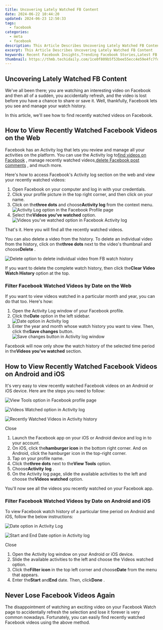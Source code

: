 ```yaml
---
title: Uncovering Lately Watched FB Content
date: 2024-06-22 10:44:20
updated: 2024-06-23 12:50:33
tags:
  - facebook
categories:
  - meta
  - facebook
description: This Article Describes Uncovering Lately Watched FB Content
excerpt: This Article Describes Uncovering Lately Watched FB Content
keywords: Recent Facebook Insights,Trending Facebook Stories,Latest FB News Snippets,Fresh FB Activity Highlights,Newly Viewed FB Posts,Current FB Watch Time,Hot FB Content Exploration
thumbnail: https://thmb.techidaily.com/1ce0f809b5f53bee55ecc4e59e4fc7fd703e674d56363d25b6490a7057e74118.jpg
---
```


## Uncovering Lately Watched FB Content

 We've all been there; you are watching an interesting video on Facebook and then all of a sudden, you accidentally refresh, and the video is lost before you have a chance to share or save it. Well, thankfully, Facebook lets you see and manage your watch history.

 In this article, we'll see how to find recently watched videos on Facebook.

## How to View Recently Watched Facebook Videos on the Web

 Facebook has an Activity log that lets you review and manage all your activities on the platform. You can use the Activity log to[find videos on Facebook](https://www.makeuseof.com/tag/how-to-find-videos-on-facebook/) , manage recently watched videos,[delete Facebook post comments](https://www.makeuseof.com/how-to-delete-facebook-post-comment/) , and much more.

 Here's how to access Facebook's Activity log section on the web and view your recently watched videos:

1. Open Facebook on your computer and log in with your credentials.
2. Click your profile picture in the top right corner, and then click on your name.
3. Click on the**three dots** and choose**Activity log** from the context menu.  
![Activity Log option in the Facebook Profile page](https://static1.makeuseofimages.com/wordpress/wp-content/uploads/2022/11/Activity-Log.jpg)
4. Select the**Videos you've watched** option.  
![Videos you've watched option in Facebook Activity log](https://static1.makeuseofimages.com/wordpress/wp-content/uploads/2022/11/Videos-youve-watched.jpg)

That's it. Here you will find all the recently watched videos.

 You can also delete a video from the history. To delete an individual video from the history, click on the**three dots** next to the video's thumbnail and choose**Delete** .

![Delete option to delete individual video from FB watch history](https://static1.makeuseofimages.com/wordpress/wp-content/uploads/2022/11/Delete-option.jpg)

 If you want to delete the complete watch history, then click the**Clear Video Watch History** option at the top.

### Filter Facebook Watched Videos by Date on the Web

 If you want to view videos watched in a particular month and year, you can do that too. Here's how:

1. Open the Activity Log window of your Facebook profile.
2. Click the**Date** option in the left sidebar.  
![Date option in Activity log](https://static1.makeuseofimages.com/wordpress/wp-content/uploads/2023/07/date-option.jpg)
3. Enter the year and month whose watch history you want to view. Then, click the**Save changes** button.  
![Save changes button in Activity log window](https://static1.makeuseofimages.com/wordpress/wp-content/uploads/2023/07/save-changes.jpg)

 Facebook will now only show the watch history of the selected time period in the**Videos you've watched** section.

## How to View Recently Watched Facebook Videos on Android and iOS

 It's very easy to view recently watched Facebook videos on an Android or iOS device. Here are the steps you need to follow:

![View Tools option in Facebook profile page](https://static1.makeuseofimages.com/wordpress/wp-content/uploads/2023/07/view-tools.jpg)

![Videos Watched option in Activity log](https://static1.makeuseofimages.com/wordpress/wp-content/uploads/2022/11/Videos-Watched-option.jpg)

![Recently Watched Videos in Activity history](https://static1.makeuseofimages.com/wordpress/wp-content/uploads/2022/11/Recently-Watched-Videos.jpg)

Close

1. Launch the Facebook app on your iOS or Android device and log in to your account.
2. On iOS, click the**hamburger icon** in the bottom right corner. And on Android, click the hamburger icon in the top-right corner.
3. Tap on your profile name.
4. Click the**three dots** next to the**View Tools** option.
5. Choose**Activity** **log** .
6. On the Activity log page, slide the available activities to the left and choose the**Videos watched** option.

 You'll now see all the videos you recently watched on your Facebook app.

### Filter Facebook Watched Videos by Date on Android and iOS

 To view Facebook watch history of a particular time period on Android and iOS, follow the below instructions:

![Date option in Activity Log](https://static1.makeuseofimages.com/wordpress/wp-content/uploads/2023/07/date.jpg)

![Start and End Date option in Activity log](https://static1.makeuseofimages.com/wordpress/wp-content/uploads/2023/07/start-and-end-date.jpg)

Close

1. Open the Activity log window on your Android or iOS device.
2. Slide the available activities to the left and choose the Videos watched option.
3. Click the**Filter icon** in the top left corner and choose**Date** from the menu that appears.
4. Enter the**Start** and**End** date. Then, click**Done** .

## Never Lose Facebook Videos Again

 The disappointment of watching an exciting video on your Facebook Watch page to accidentally refresh the selection and lose it forever is very common nowadays. Fortunately, you can easily find recently watched Facebook videos using the above method.


<ins class="adsbygoogle"
     style="display:block"
     data-ad-format="autorelaxed"
     data-ad-client="ca-pub-7571918770474297"
     data-ad-slot="1223367746"></ins>



<ins class="adsbygoogle"
     style="display:block"
     data-ad-client="ca-pub-7571918770474297"
     data-ad-slot="8358498916"
     data-ad-format="auto"
     data-full-width-responsive="true"></ins>

